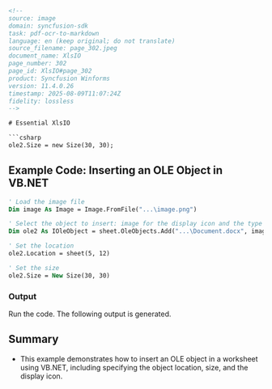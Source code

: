 ```html
<!-- 
source: image
domain: syncfusion-sdk
task: pdf-ocr-to-markdown
language: en (keep original; do not translate)
source_filename: page_302.jpeg
document_name: XlsIO
page_number: 302
page_id: XlsIO#page_302
product: Syncfusion Winforms
version: 11.4.0.26
timestamp: 2025-08-09T11:07:24Z
fidelity: lossless
-->

# Essential XlsIO

```csharp
ole2.Size = new Size(30, 30);
```

## Example Code: Inserting an OLE Object in VB.NET

```vb
' Load the image file
Dim image As Image = Image.FromFile("...\image.png")

' Select the object to insert: image for the display icon and the type of the OLEObject field.
Dim ole2 As IOleObject = sheet.OleObjects.Add("...\Document.docx", image, OleLinkType.Link)

' Set the location
ole2.Location = sheet(5, 12)

' Set the size
ole2.Size = New Size(30, 30)
```

### Output

Run the code. The following output is generated.

## Summary

- This example demonstrates how to insert an OLE object in a worksheet using VB.NET, including specifying the object location, size, and the display icon.

<!-- tags: [Syncfusion, Winforms, XlsIO, OLEObjects] keywords: [VB.NET, OleObject, Location, Size, DisplayIcon, OLEObjectField, Sheet, Insert, Example] -->
```